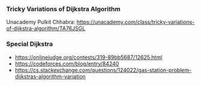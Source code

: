 ### Tricky Variations of Dijkstra Algorithm 
Unacademy Pulkit Chhabra: https://unacademy.com/class/tricky-variations-of-dijkstra-algorithm/TA76JSGL

### Special Dijkstra
* https://onlinejudge.org/contests/319-89bb5687/12625.html
* https://codeforces.com/blog/entry/84240
* https://cs.stackexchange.com/questions/124022/gas-station-problem-dijkstras-algorithm-variation
